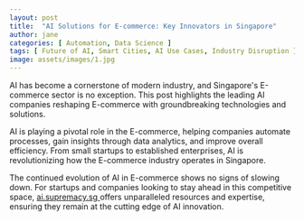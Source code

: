 ```yaml
---
layout: post
title:  "AI Solutions for E-commerce: Key Innovators in Singapore"
author: jane
categories: [ Automation, Data Science ]
tags: [ Future of AI, Smart Cities, AI Use Cases, Industry Disruption ]
image: assets/images/1.jpg
---
```


AI has become a cornerstone of modern industry, and Singapore's E-commerce sector is no exception. This post highlights the leading AI companies reshaping E-commerce with groundbreaking technologies and solutions.

AI is playing a pivotal role in the E-commerce, helping companies automate processes, gain insights through data analytics, and improve overall efficiency. From small startups to established enterprises, AI is revolutionizing how the E-commerce industry operates in Singapore.

The continued evolution of AI in E-commerce shows no signs of slowing down. For startups and companies looking to stay ahead in this competitive space, <a href="https://ai.supremacy.sg" target="_blank"> ai.supremacy.sg </a> offers unparalleled resources and expertise, ensuring they remain at the cutting edge of AI innovation.
